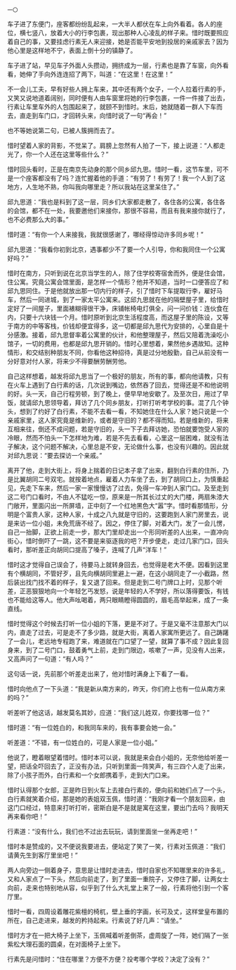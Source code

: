    一〇 

   车子进了东便门，座客都纷纷乱起来，一大半人都伏在车上向外看着。各人的座位，横七竖八，放着大小的行李包裹，现出那种人心凌乱的样子来。惜时既要照应着自己的事，又要挂虑行素无人来迎接，她是否能平安地到投居的亲戚家去？因为他心里是这样地不宁，表面上倒十分的镇静了。

   车子进了站，早见车子外面人头攒动，拥挤成为一层，行素也是靠了车窗，向外看看，她伸了手向外连连招了两下，叫道：“在这里！在这里！”

   不一会儿工夫，早有好些人拥上车来，其中还有两个女子，一个人拉着行素的手，又笑又说地道着阔别，同时便有人由车窗里将她的行李包裹，一件一件接了出去，行素让车里车外的人包围起来了，就颐不到惜时。末后，她就随着一群人下车而去，直走到车门口，才回转头来，向惜时说了一句“再会！”

   也不等她说第二句，已被人簇拥而去了。

   惜时望着人家的背影，不觉呆了。肩膀上忽然有人拍了一下，接上说道：“人都走光了，你一个人还在这里等些什么？”

   惜时回头看时，正是在南京先动身的那个同乡邱九思。惜时一看，这节车里，可不是一个座客都没有了吗？连忙握着他的手道：“有劳了！有劳了！我一个人到了这地方，人生地不熟，你叫我向哪里走？所以我站在这里呆住了。”

   邱九思道：“我也是料到了这一层，同乡们大家都走散了，各住各的公寓，各住各的会馆，都不在一处，我要邀他们来接你，那很不容易，而且有我来接你就行了，也不必费那么大的事。”

   惜时道：“有你一个人来接我，我就很感谢了，哪经得惊动许多同乡呢！”

   邱九思道：“我看你初到北京，遇事都少不了要一个人引导，你和我同住一个公寓好吗？”

   惜时在南方，只听到说在北京当学生的人，除了住学校寄宿舍而外，便是住会馆，住公寓。究竟公寓会馆里面，是怎样一个情形？他并不知道，当时一口便答应了和邱九思同住。于是他就放出那一切内行的样子，引了惜时下车提取行李，雇好马车，然后一同进城，到了一家太平公寓来。这邱九思就在他的隔壁屋子里，给惜时定好了一间屋子，里面裱糊得很干净，床铺帐椅电灯俱全，问一问价钱：连伙食在内，只要十六块钱一个月。惜时原听到北京生活程度高，而这屋子里的陈设，又等于南方的中等客栈，价钱却便宜得多，这一切都是邱九思代为安排的，心里自是十分感激。接着，邱九思督率着公寓里的伙计，和他整理屋子，然后又陪着洗澡吃小馆子，一切的费用，也都是邱九思开销的。惜时心里想着，果然他乡遇故知。这种情形，和交结别种朋友不同，你看他这种招待，真是过分地殷勤，自己从前没有一分好意对付人家，将来少不得要酬劳酬劳他。

   自己这样想着，越发将邱九思当了一个极好的朋友，所有的事，都向他请教，只有在火车上遇到了白行素的话，几次说到嘴边，依然吞了回去，觉得还是不和他说明的好。头一天，自己行程劳顿，到了晚上，便早早地安歇了。及至次日，用过了早饭，就请邱九思领导着，拜访了几个同乡朋友，打听打听考学校的事。混了几个钟头，想到了约好了白行素，不能不去看一看，不知她住在什么人家？她只说是一个亲戚家里，这人家究竟是维新的，或者是守旧的？都不得而知。若是维新的，将来互相来往，倒还不成问题，若是守旧的，头一下子去拜访她，恐怕就要饱受人家的冷眼，然而不怕头一下怎样地为难，若是不先去看看，心里这一层困难，就没有法子解决，这个问题不解决，心里总是不安，无论做什么事，也没有兴趣的。因此就对邱九思说：“要去探访一个亲戚。”

   离开了他，走到大街上，将身上揣着的日记本子拿了出来，翻到白行素的住所，乃是比翼胡同二号双宅。就按着地点，雇着人力车坐了去，到了胡同口上，为慎重起见，先走下车来，然后一家一家慢慢访了过去，免得一车冲到人家门口。及至走到这二号门口看时，不由人不猛吃一惊，原来是一所其长过丈的大门楼，两扇朱漆大门敞开，里面闪出一所屏墙，正中刻了一个红地黑色大“嚣”字。惜时看那情形，分明是个富贵人家，这种人家，十成之八九就是守旧的，这要跑到人家门房里去，说是来访一位小姐，未免荒唐不经了。因之，停住了脚，对着大门，发了一会儿愣，自己一抬脚，正欲上前走一步，那大门里却走出一个形同听差的人出来，一直冲向街心，惜时倒吓了一跳，这不要是来驱逐我的吧？开步便走，走过几家门口，回头看时，那听差正向胡同口提高了嗓子，连喊了几声“洋车！”

   惜时这才觉得自己误会了，待要马上就转身回去，也觉得是老大不便。因看到这里有个横胡同，不管好歹，且先向横胡同里避上一避，在这小胡同走了一小截路，然后装出找门找不着的样子，复又退了回来。但是走到二号门牌口上时，见那个听差，正恶狠狠地向一个年轻乞丐发怒，说是年轻的人不学好，所以落得要饭，有钱也不能给这等人。他大声吆喝着，两只眼睛瞪得圆圆的，眉毛高举起来，成了一条直线。

   惜时觉得这个时候去打听一位小姐的下落，更是不对了。于是又毫不注意那大门以内，直走了过去，可是走不了多少路，就是大街，离着人家寓所更远了。自己踌躇了一会儿，老远地专程跑了来，难道就在门口望了一望，就算了事不成？因此复回身来，到了二号门口，鼓着勇气上前，走到门限边，咳嗽了一声，见没有人出来，又高声问了一句道：“有人吗？”

   这句话一说，先前那个听差走出来了，他对惜时满身上下看了一看。

   惜时向他点了一下头道：“我是新从南方来的，昨天，你们府上也有一位从南方来的吗？”

   听差听了他这话，越发莫名其妙，应道：“我们这儿姓双，你要找哪一位？”

   惜时道：“有一位姓白的，和我同车来的，我有事要会她一会。”

   听差道：“不错，有一位姓白的，可是人家是一位小姐。”

   他说了，瞪着眼望着惜时。惜时本可以说，我就是来会白小姐的，无奈他给听差一望，把话全吓回去了，正没有办法，只听到里面一阵笑声，有三四个人走了出来，除了小孩子而外，白行素和一个女郎携着手，走到大门口来。

   惜时认得那个女郎，正是昨日到火车上去接白行素的，便向前和她们点了一个头，白行素就笑着介绍，那是她的表姐双玉佩，惜时道：“我刚才看一个朋友回来，由这门口经过，特意来打听打听，密斯白是不是就是寓在这里，要出门去吗？我明天再来看你吧！”

   行素道：“没有什么，我们也不过出去玩玩，请到里面坐一坐再走吧！”

   惜时本是赞成的，又不便说我要进去，便站定了笑了一笑，行素对玉佩道：“我们请黄先生到客厅里坐吧！”

   两人向旁边一侧着身子，意思是让惜时走进去，惜时自家也不知哪里来的许多礼，又和人家点了一下头，然后向前走了，到了里面一重院子，又停住了脚，让两女士向前，走来也特别地从容，似乎到了什么大礼堂上来了一般，行素将他引到一个客厅里。

   惜时一看，四周设着雕花紫檀的椅杌，壁上垂的字画，长可及丈，这样堂皇布置的所在，自己走进来，越发的矜持起来。行素说了好几声：“请坐。”

   惜时方才在一把大椅子上坐下，玉佩喊着听差倒茶，虚周旋了一阵，她们隔了一张紫松大理石面的圆桌，在对面椅子上坐下。

   行素先是问惜时：“住在哪里？方便不方便？投考哪个学校？决定了没有？”

